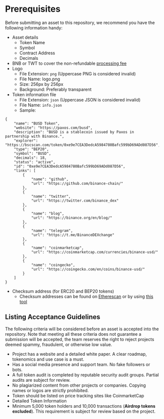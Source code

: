 # Prerequisites
Before submitting an asset to this repository, we recommend you have the following information handy:
 - Asset details
    - Token Name
    - Symbol
    - Contract Address
    - Decimals
 - BNB or TWT to cover the non-refundable [processing fee](pr-fee.md)
 - Logo
    - File Extension:  `png` (Uppercase  PNG  is considered invalid)
    - File Name: logo.png
    - Size:  256px by 256px
    - Background: Preferably transparent
 - Token information file
    - File Extension:  `json` (Uppercase  JSON  is considered invalid)
    - File Name: `info.json`
    - Sample:
```
{
    "name": "BUSD Token",
    "website": "https://paxos.com/busd",
    "description": "BUSD is a stablecoin issued by Paxos in partnership with Binance.",
    "explorer": "https://bscscan.com/token/0xe9e7CEA3DedcA5984780Bafc599bD69ADd087D56",
    "type": "BEP20",
    "symbol": "BUSD",
    "decimals": 18,
    "status": "active",
    "id": "0xe9e7CEA3DedcA5984780Bafc599bD69ADd087D56",
    "links": [
        {
            "name": "github",
            "url": "https://github.com/binance-chain/"
        },
        {
            "name": "twitter",
            "url": "https://twitter.com/binance_dex"
        },
        {
            "name": "blog",
            "url": "https://binance.org/en/blog/"
        },
        {
            "name": "telegram",
            "url": "https://t.me/BinanceDEXchange"
        },
        {
            "name": "coinmarketcap",
            "url": "https://coinmarketcap.com/currencies/binance-usd/"
        },
        {
            "name": "coingecko",
            "url": "https://coingecko.com/en/coins/binance-usd/"
        }
    ]
}
```
 - Checksum address (for ERC20 and BEP20 tokens)
   - Checksum addresses can be found on [Etherescan](https://etherscan.io) or by using [this tool](https://piyolab.github.io/sushiether/RunScrapboxCode/?web3=1.0.0-beta.33&code=https://scrapbox.io/api/code/sushiether/web3.js_-_Ethereum_%E3%81%AE%E3%82%A2%E3%83%89%E3%83%AC%E3%82%B9%E3%82%92%E3%83%81%E3%82%A7%E3%83%83%E3%82%AF%E3%82%B5%E3%83%A0%E4%BB%98%E3%81%8D%E3%82%A2%E3%83%89%E3%83%AC%E3%82%B9%E3%81%AB%E5%A4%89%E6%8F%9B%E3%81%99%E3%82%8B/demo.js)

## Listing Acceptance Guidelines
The following criteria will be considered before an asset is accepted into the repository. Note that meeting all these criteria does not guarantee a submission will be accepted, the team reserves the right to reject projects deemed spammy, fraudulent, or otherwise low value.
 - Project has a website and a detailed white paper. A clear roadmap, tokenomics and use case is a must.
 - Has a social media presence and support team. No fake followers or bots.
 - A full token audit is completed by reputable security audit groups. Partial audits are subject for review.
 - No plagiarized content from other projects or companies. Copying names or logos are strictly prohibited.
 - Token should be listed on price tracking sites like CoinmarketCap
 - Detailed Token Information
 - Minimum 5,000 token holders and 10,000 transactions (**Airdrop tokens excluded**). This requirement is subject for review based on the project.
